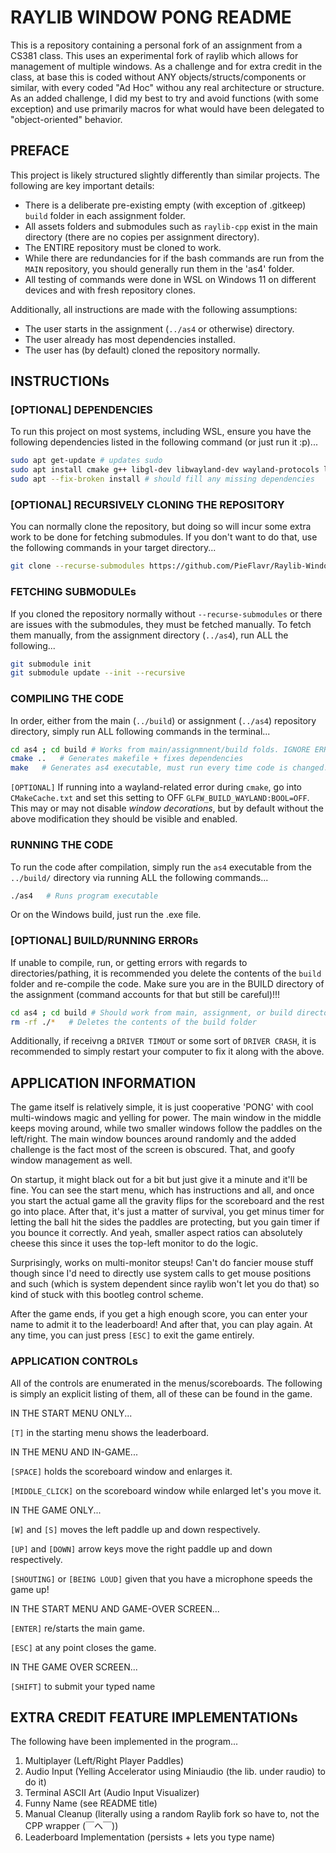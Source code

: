 # RAYLIB WINDOW PONG README

This is a repository containing a personal fork of an assignment from a CS381 class. This uses an experimental fork of raylib which allows for management of multiple windows. As a challenge and for extra credit in the class, at base this is coded without ANY objects/structs/components or similar, with every coded "Ad Hoc" withou any real architecture or structure. As an added challenge, I did my best to try and avoid functions (with some exception) and use primarily macros for what would have been delegated to "object-oriented" behavior.

## PREFACE

This project is likely structured slightly differently than similar projects. The following are key important details:

* There is a deliberate pre-existing empty (with exception of .gitkeep) `build` folder in each assignment folder.
* All assets folders and submodules such as `raylib-cpp` exist in the main directory (there are no copies per assignment directory).
* The ENTIRE repository must be cloned to work.
* While there are redundancies for if the bash commands are run from the `MAIN` repository, you should generally run them in the 'as4' folder.
* All testing of commands were done in WSL on Windows 11 on different devices and with fresh repository clones.

Additionally, all instructions are made with the following assumptions:

* The user starts in the assignment (`../as4` or otherwise) directory.
* The user already has most dependencies installed.
* The user has (by default) cloned the repository normally.

## INSTRUCTIONs

### [OPTIONAL] DEPENDENCIES

To run this project on most systems, including WSL, ensure you have the following dependencies listed in the following command (or just run it :p)...

```bash
sudo apt get-update # updates sudo
sudo apt install cmake g++ libgl-dev libwayland-dev wayland-protocols libxrandr-dev pkg-config libxkbcommon-dev libxinerama-dev libxcursor-dev libxi-dev mesa-utils build-essential cmake xorg-dev pulseaudio
sudo apt --fix-broken install # should fill any missing dependencies
```

### [OPTIONAL] RECURSIVELY CLONING THE REPOSITORY

You can normally clone the repository, but doing so will incur some extra work to be done for fetching submodules. If you don't want to do that, use the following commands in your target directory...

```bash
git clone --recurse-submodules https://github.com/PieFlavr/Raylib-Window-Pong
```

### FETCHING SUBMODULEs

If you cloned the repository normally without `--recurse-submodules` or there are issues with the submodules, they must be fetched manually.
To fetch them manually, from the assignment directory (`../as4`), run ALL the following...

```bash
git submodule init 
git submodule update --init --recursive 
```

### COMPILING THE CODE

In order, either from the main (`../build`) or assignment (`../as4`) repository directory, simply run ALL following commands in the terminal...

```bash
cd as4 ; cd build # Works from main/assignmnent/build folds. IGNORE ERRORS FROM THIS!!!
cmake ..   # Generates makefile + fixes dependencies
make   # Generates as4 executable, must run every time code is changed.
```

`[OPTIONAL]` If running into a wayland-related error during `cmake`, go into `CMakeCache.txt` and set this setting to OFF `GLFW_BUILD_WAYLAND:BOOL=OFF`.
This may or may not disable *window decorations*, but by default without the above modification they should be visible and enabled.

### RUNNING THE CODE

To run the code after compilation, simply run the `as4` executable from the `../build/` directory via running ALL the following commands...

```bash
./as4   # Runs program executable
```

Or on the Windows build, just run the .exe file.

### [OPTIONAL] BUILD/RUNNING ERRORs

If unable to compile, run, or getting errors with regards to directories/pathing, it is recommended you delete the contents of the `build` folder and re-compile the code. Make sure you are in the BUILD directory of the assignment (command accounts for that but still be careful)!!!

```bash
cd as4 ; cd build # Should work from main, assignment, or build directory... IGNORE ERRORS FROM THIS (accounts for being in either main/assignment/build directory)
rm -rf ./*   # Deletes the contents of the build folder
```

Additionally, if receivng a `DRIVER TIMOUT` or some sort of `DRIVER CRASH`, it is recommended to simply restart your computer to fix it along with the above.

## APPLICATION INFORMATION

The game itself is relatively simple, it is just cooperative 'PONG' with cool multi-windows magic and yelling for power. The main window in the middle keeps moving around, while two smaller windows follow the paddles on the left/right. The main window bounces around randomly and the added challenge is the fact most of the screen is obscured. That, and goofy window management as well.

On startup, it might black out for a bit but just give it a minute and it'll be fine. You can see the start menu, which has instructions and all, and once you start the actual game all the gravity flips for the scoreboard and the rest go into place. After that, it's just a matter of survival, you get minus timer for letting the ball hit the sides the paddles are protecting, but you gain timer if you bounce it correctly. And yeah, smaller aspect ratios can absolutely cheese this since it uses the top-left monitor to do the logic.

Surprisingly, works on multi-monitor steups! Can't do fancier mouse stuff though since I'd need to directly use system calls to get mouse positions and such (which is system dependent since raylib won't let you do that) so kind of stuck with this bootleg control scheme.

After the game ends, if you get a high enough score, you can enter your name to admit it to the leaderboard! And after that, you can play again. At any time, you can just press `[ESC]` to exit the game entirely.

### APPLICATION CONTROLs

All of the controls are enumerated in the menus/scoreboards. The following is simply an explicit listing of them, all of these can be found in the game. 

IN THE START MENU ONLY...

`[T]` in the starting menu shows the leaderboard.

IN THE MENU AND IN-GAME...

`[SPACE]` holds the scoreboard window and enlarges it.

`[MIDDLE_CLICK]` on the scoreboard window while enlarged let's you move it.

IN THE GAME ONLY...

`[W]` and `[S]` moves the left paddle up and down respectively.

`[UP]` and `[DOWN]` arrow keys move the right paddle up and down respectively.

`[SHOUTING]` or `[BEING LOUD]` given that you have a microphone speeds the game up!

IN THE START MENU AND GAME-OVER SCREEN...

`[ENTER]` re/starts the main game.

`[ESC]` at any point closes the game.

IN THE GAME OVER SCREEN...

`[SHIFT]` to submit your typed name

## EXTRA CREDIT FEATURE IMPLEMENTATIONs

The following have been implemented in the program...

1) Multiplayer (Left/Right Player Paddles)
2) Audio Input (Yelling Accelerator using Miniaudio (the lib. under raudio) to do it)
3) Terminal ASCII Art (Audio Input Visualizer)
4) Funny Name (see README title)
5) Manual Cleanup (literally using a random Raylib fork so have to, not the CPP wrapper (￣へ￣))
6) Leaderboard Implementation (persists + lets you type name)
